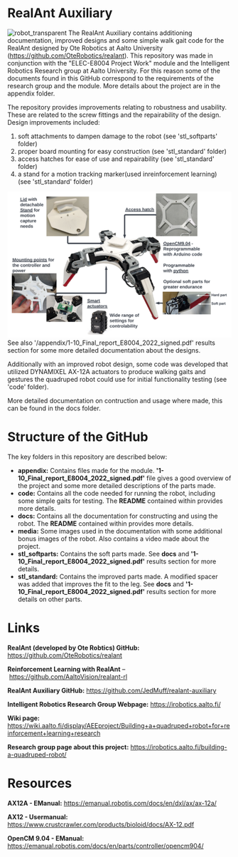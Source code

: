 RealAnt Auxiliary
=======
![robot_transparent](/media/images/robot_transparent.png)
The RealAnt Auxiliary contains additioning documentation, improved designs and some simple walk gait code for the RealAnt designed by Ote Robotics at Aalto University (https://github.com/OteRobotics/realant). This repository was made in conjunction with the "ELEC-E8004 Project Work" module and the Intelligent Robotics Research group at Aalto University. For this reason some of the documents found in this GitHub correspond to the requirements of the research group and the module. More details about the project are in the appendix folder.

The repository provides improvements relating to robustness and usability. These are related to the screw fittings and the repairability of the design. Design improvements included:
1. soft attachments to dampen damage to the robot (see 'stl_softparts' folder)
2. proper board mounting for easy construction (see 'stl_standard' folder)
3. access hatches for ease of use and repairability (see 'stl_standard' folder)
4. a stand for a motion tracking marker(used inreinforcement learning) (see 'stl_standard' folder)

![product](/media/images/product.png)
See also '/appendix/1-10_Final_report_E8004_2022_signed.pdf' results section for some more detailed documentation about the designs.

Additionally with an improved robot design, some code was developed that utilized DYNAMIXEL AX-12A actuators to produce walking gaits and gestures the quadruped robot could use for initial functionality testing (see 'code' folder). 

More detailed documentation on contruction and usage where made, this can be found in the docs folder. 

# Structure of the GitHub
The key folders in this repository are described below:

- **appendix:** Contains files made for the module. **'1-10_Final_report_E8004_2022_signed.pdf'** file gives a good overview of the project and some more detailed descriptions of the parts made.
- **code:** Contains all the code needed for running the robot, including some simple gaits for testing. The **README** contained within provides more details.
- **docs:** Contains all the documentation for constructing and using the robot. The **README** contained within provides more details.
- **media:** Some images used in the documentation with some additional bonus images of the robot. Also contains a video made about the project. 
- **stl_softparts:** Contains the soft parts made. See **docs** and **'1-10_Final_report_E8004_2022_signed.pdf'** results section for more details.
- **stl_standard:** Contains the improved parts made. A modified spacer was added that improves the fit to the leg. See **docs** and **'1-10_Final_report_E8004_2022_signed.pdf'** results section for more details on other parts.

# Links
**RealAnt (developed by Ote Robtics) GitHub:** https://github.com/OteRobotics/realant

**Reinforcement Learning with RealAnt** – https://github.com/AaltoVision/realant-rl

**RealAnt Auxiliary GitHub:** https://github.com/JedMuff/realant-auxiliary

**Intelligent Robotics Research Group Webpage:** https://irobotics.aalto.fi/ 

**Wiki page:** https://wiki.aalto.fi/display/AEEproject/Building+a+quadruped+robot+for+reinforcement+learning+research

**Research group page about this project:** https://irobotics.aalto.fi/building-a-quadruped-robot/

# Resources
**AX12A - EManual:** https://emanual.robotis.com/docs/en/dxl/ax/ax-12a/

**AX12 - Usermanual:** https://www.crustcrawler.com/products/bioloid/docs/AX-12.pdf

**OpenCM 9.04 - EManual:** https://emanual.robotis.com/docs/en/parts/controller/opencm904/
